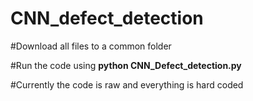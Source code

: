 # CNN_defect_detection

#Download all files to a common folder

#Run the code using **python CNN_Defect_detection.py**

#Currently the code is raw and everything is hard coded
